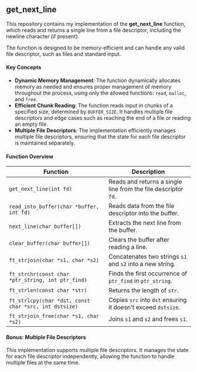 ## **get_next_line**

This repository contains my implementation of the **get_next_line** function,
which reads and returns a single line from a file descriptor, including the newline character (if present). 

The function is designed to be memory-efficient and can handle any valid file descriptor, 
such as files and standard input.

#### **Key Concepts**

- **Dynamic Memory Management**: The function dynamically allocates memory as needed and ensures proper management of memory throughout the process, using only the allowed functions: `read`, `malloc`, and `free`.
- **Efficient Chunk Reading**: The function reads input in chunks of a specified size, determined by `BUFFER_SIZE`. It handles multiple file descriptors and edge cases such as reaching the end of a file or reading an empty file.
- **Multiple File Descriptors**: The implementation efficiently manages multiple file descriptors, ensuring that the state for each file descriptor is maintained separately.

#### **Function Overview**

| **Function**                          | **Description** |
|---------------------------------------|-----------------|
| `get_next_line(int fd)`               | Reads and returns a single line from the file descriptor `fd`. |
| `read_into_buffer(char *buffer, int fd)` | Reads data from the file descriptor into the buffer. |
| `next_line(char buffer[])`            | Extracts the next line from the buffer. |
| `clear_buffer(char buffer[])`         | Clears the buffer after reading a line. |
| `ft_strjoin(char *s1, char *s2)`      | Concatenates two strings `s1` and `s2` into a new string. |
| `ft_strchr(const char *ptr_string, int ptr_find)` | Finds the first occurrence of `ptr_find` in `ptr_string`. |
| `ft_strlen(const char *str)`          | Returns the length of `str`. |
| `ft_strlcpy(char *dst, const char *src, int dstsize)` | Copies `src` into `dst` ensuring it doesn't exceed `dstsize`. |
| `ft_strjoin_free(char *s1, char *s2)` | Joins `s1` and `s2` and frees `s1`. |

#### **Bonus: Multiple File Descriptors**

This implementation supports multiple file descriptors. It manages the state for each file descriptor independently, allowing the function to handle multiple files at the same time.
